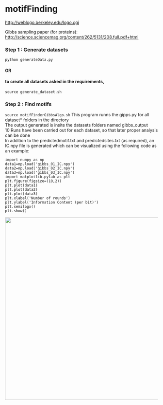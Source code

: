 # motifFinding

http://weblogo.berkeley.edu/logo.cgi

Gibbs sampling paper (for proteins): http://science.sciencemag.org/content/262/5131/208.full.pdf+html

### Step 1 : Generate datasets
```python generateData.py```

#### OR 
#### to create all datasets asked in the requirements,
```source generate_dataset.sh```

### Step 2 : Find motifs
```source motifFinderGibbsAlgo.sh```
This program runns the gipps.py for all dataset* folders in the directory </br>
The output generated is insite the datasets folders named gibbs_output </br>
10 Runs have been carried out for each dataset, so that later proper analysis can be done </br>
In addition to the predictedmotif.txt and predictedsites.txt (as required), an IC.npy file is generated which can be visualized using the following code as an example:
```
import numpy as np
data1=np.load('gibbs_01_IC.npy')
data2=np.load('gibbs_02_IC.npy')
data3=np.load('gibbs_03_IC.npy')
import matplotlib.pylab as plt
plt.figure(figsize=(10,2))
plt.plot(data1)
plt.plot(data2)
plt.plot(data3)
plt.xlabel('Number of rounds')
plt.ylabel('Information Content (per bit)')
plt.semilogx()
plt.show()
```
<img src="https://github.com/shriyaamittal/motifFinding/blob/master/example.png" width="600"/>
